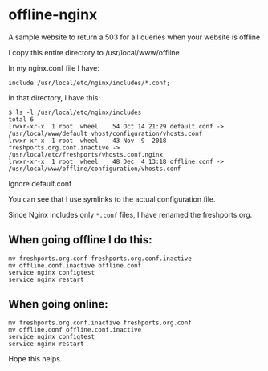 # offline-nginx
A sample website to return a 503 for all queries when your website is offline

I copy this entire directory to /usr/local/www/offline

In my nginx.conf file I have:

    include /usr/local/etc/nginx/includes/*.conf;

In that directory, I have this:

```
$ ls -l /usr/local/etc/nginx/includes
total 6
lrwxr-xr-x  1 root  wheel    54 Oct 14 21:29 default.conf -> /usr/local/www/default_vhost/configuration/vhosts.conf
lrwxr-xr-x  1 root  wheel    43 Nov  9  2018 freshports.org.conf.inactive -> /usr/local/etc/freshports/vhosts.conf.nginx
lrwxr-xr-x  1 root  wheel    48 Dec  4 13:18 offline.conf -> /usr/local/www/offline/configuration/vhosts.conf
```

Ignore default.conf

You can see that I use symlinks to the actual configuration file.

Since Nginx includes only `*.conf` files, I have renamed the freshports.org.

## When going offline I do this:

```
mv freshports.org.conf freshports.org.conf.inactive
mv offline.conf.inactive offline.conf
service nginx configtest
service nginx restart
```

## When going online:

```
mv freshports.org.conf.inactive freshports.org.conf
mv offline.conf offline.conf.inactive
service nginx configtest
service nginx restart
```


Hope this helps.
